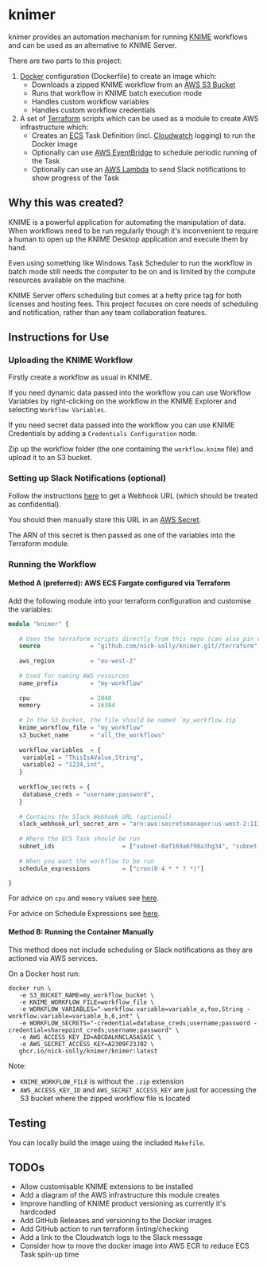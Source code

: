 # knimer

knimer provides an automation mechanism for running [KNIME](https://www.knime.com/) 
workflows and can be used as an alternative to KNIME Server.

There are two parts to this project:
1. [Docker](https://www.docker.com/) configuration (Dockerfile) to create an image which:
   - Downloads a zipped KNIME workflow from an [AWS S3 Bucket](https://aws.amazon.com/s3/)
   - Runs that workflow in KNIME batch execution mode
   - Handles custom workflow variables
   - Handles custom workflow credentials
2. A set of [Terraform](https://www.terraform.io/) scripts which can be used as a module to create AWS
infrastructure which:
   - Creates an [ECS](https://aws.amazon.com/ecs/) Task Definition (incl. [Cloudwatch](https://aws.amazon.com/cloudwatch/)
logging) to run the Docker image
   - Optionally can use [AWS EventBridge](https://aws.amazon.com/eventbridge/) to schedule periodic running of the Task
   - Optionally can use an [AWS Lambda](https://aws.amazon.com/lambda/) to send Slack notifications to show progress of the Task

## Why this was created?

KNIME is a powerful application for automating the manipulation of data.
When workflows need to be run regularly though it's inconvenient to require
a human to open up the KNIME Desktop application and execute them by hand.

Even using something like Windows Task Scheduler to run the workflow in
batch mode still needs the computer to be on and is limited by the compute
resources available on the machine.

KNIME Server offers scheduling but comes at a hefty price tag for both
licenses and hosting fees. This project focuses on core needs of
scheduling and notification, rather than any team collaboration features.

## Instructions for Use

### Uploading the KNIME Workflow

Firstly create a workflow as usual in KNIME.

If you need dynamic data passed into the workflow you can use Workflow 
Variables by right-clicking on the workflow in the KNIME Explorer and 
selecting `Workflow Variables`.

If you need secret data passed into the workflow you can use
KNIME Credentials by adding a `Credentials Configuration` node.

Zip up the workflow folder (the one containing the `workflow.knime` file)
and upload it to an S3 bucket.

### Setting up Slack Notifications (optional)

Follow the instructions [here](https://api.slack.com/messaging/webhooks) to get
a Webhook URL (which should be treated as confidential). 

You should then manually store this URL in an
[AWS Secret](https://aws.amazon.com/secrets-manager/).

The ARN of this secret is then passed as one of the variables into the Terraform
module.

### Running the Workflow

#### Method A (preferred): AWS ECS Fargate configured via Terraform

Add the following module into your terraform configuration and customise
the variables:

```terraform
module "knimer" {
   
   # Uses the terraform scripts directly from this repo (can also pin version with knimer.git?ref=<BLAH>)
   source              = "github.com/nick-solly/knimer.git//terraform"
   
   aws_region          = "eu-west-2"
   
   # Used for naming AWS resources
   name_prefix         = "my-workflow"
   
   cpu                 = 2048
   memory              = 16384
   
   # In the S3 bucket, the file should be named `my_workflow.zip`
   knime_workflow_file = "my_workflow"
   s3_bucket_name      = "all_the_workflows"
   
   workflow_variables  = {
    variable1 = "ThisIsAValue,String",
    variable2 = "1234,int",
   }
   
   workflow_secrets = {
    database_creds = "username;password",
   }
   
   # Contains the Slack Webhook URL (optional)
   slack_webhook_url_secret_arn = "arn:aws:secretsmanager:us-west-2:111122223333:secret:aes128-1a2b3c"
   
   # Where the ECS Task should be run
   subnet_ids                   = ["subnet-0af169a6f98a3hg34", "subnet-042b69da4001512ca"]
   
   # When you want the workflow to be run
   schedule_expressions         = ["cron(0 4 * * ? *)"] 

}
```

For advice on `cpu` and `memory` values see [here](https://docs.aws.amazon.com/AmazonECS/latest/developerguide/task_definition_parameters.html#ContainerDefinition-taskcpu).

For advice on Schedule Expressions see [here](https://docs.aws.amazon.com/AmazonCloudWatch/latest/events/ScheduledEvents.html).

#### Method B: Running the Container Manually

This method does not include scheduling or Slack notifications 
as they are actioned via AWS services. 

On a Docker host run:

```
docker run \
   -e S3_BUCKET_NAME=my_workflow_bucket \
   -e KNIME_WORKFLOW_FILE=workflow_file \
   -e WORKFLOW_VARIABLES="-workflow.variable=variable_a,foo,String -workflow.variable=variable_b,6,int" \
   -e WORKFLOW_SECRETS="-credential=database_creds;username;password -credential=sharepoint_creds;username;password" \
   -e AWS_ACCESS_KEY_ID=ABCDALKNCLASASASC \
   -e AWS_SECRET_ACCESS_KEY=A2309F23J02 \
   ghcr.io/nick-solly/knimer/knimer:latest
```

Note:
- `KNIME_WORKFLOW_FILE` is without the `.zip` extension
- `AWS_ACCESS_KEY_ID` and `AWS_SECRET_ACCESS_KEY` are just for accessing the 
S3 bucket where the zipped workflow file is located

## Testing

You can locally build the image using the included `Makefile`.

## TODOs

- Allow customisable KNIME extensions to be installed
- Add a diagram of the AWS infrastructure this module creates
- Improve handling of KNIME product versioning as currently it's hardcoded
- Add GitHub Releases and versioning to the Docker images
- Add GitHub action to run terraform linting/checking
- Add a link to the Cloudwatch logs to the Slack message
- Consider how to move the docker image into AWS ECR to reduce ECS Task spin-up time
